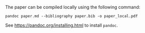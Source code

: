 The paper can be compiled locally using the following command:

`pandoc paper.md --bibliography paper.bib -o paper_local.pdf`

See https://pandoc.org/installing.html to install `pandoc`.
